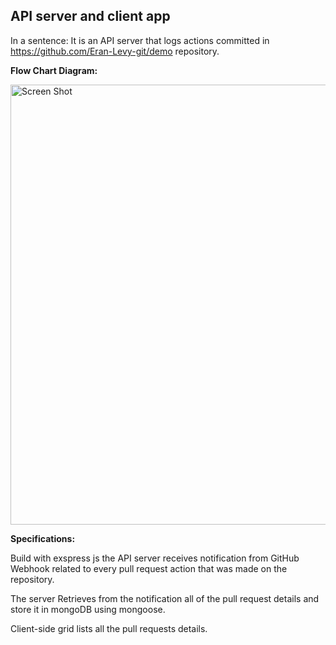 ## API server and client app

In a sentence: It is an API server that logs actions committed in https://github.com/Eran-Levy-git/demo repository.

**Flow Chart Diagram:**

<img width="704" alt="Screen Shot" src="https://user-images.githubusercontent.com/74136274/144747064-dfcc4584-e630-4aa3-81e4-f8399b7e43b2.png">

**Specifications:**

Build with exspress js the API server receives notification from GitHub Webhook related to every pull request action that was
made on the repository.

The server Retrieves from the notification all of the pull request details and store it in mongoDB using mongoose.

Client-side grid lists all the pull requests details.

